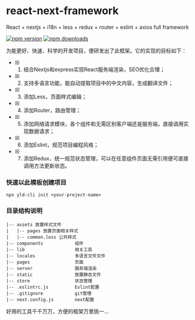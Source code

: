 # react-next-framework
React + nextjs + i18n + less + redux + router + eslint + axios full framework

[![npm version](https://img.shields.io/npm/v/react-next-framework.svg?style=flat-square)](https://www.npmjs.com/package/react-next-framework) [![npm downloads](https://img.shields.io/npm/dm/react-next-framework.svg?style=flat-square)](https://www.npmjs.com/package/react-next-framework)

为能更好、快速、科学的开发项目，便研发出了此框架。它的实现的目标如下：
- [x]  1. 结合Nextjs和express实现React服务端渲染，SEO优化合理；
- [x]  2. 支持多语言功能，能自动提取项目中的中文内容，生成翻译文件；
- [x]  3. 添加Less，页面样式编辑；
- [x]  4. 添加Router，路由管理；
- [x]  5. 添加网络请求模块，各个组件和无需区别客户端还是服务端，直接调用实现数据请求；
- [x]  6. 添加Eslint，规范项目编程风格；
- [x]  7. 添加Redux，统一规范状态管理，可以在任意组件页面无需引用便可直接调用方法更新状态。

### 快速以此模板创建项目
```
npx yld-cli init <your-project-name>

```

### 目录结构说明
```
|-- assets 放置样式文件
|   |-- pages 放置页面相关样式
|   |-- common.less 公共样式
|-- components            组件
|-- lib                   相关工具
|-- locales               多语言文件文件
|-- pages                 页面
|-- server                服务端渲染
|-- static                放置静态文件
|-- store                 状态管理
|-- .eslintrc.js          Eslint配置
|-- .gitignore            git管理
|-- next.config.js        next配置
```

好用的工具千千万万，方便的框架万里挑一...